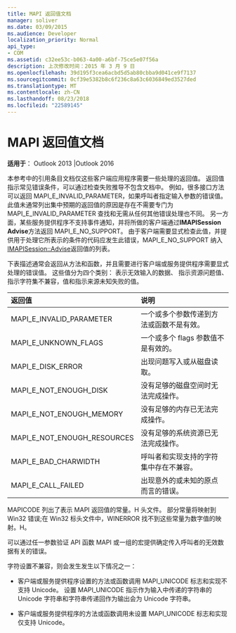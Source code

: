 ```yaml
---
title: MAPI 返回值文档
manager: soliver
ms.date: 03/09/2015
ms.audience: Developer
localization_priority: Normal
api_type:
- COM
ms.assetid: c32ee53c-b063-4a00-a6bf-75ce5e07f56a
description: 上次修改时间：2015 年 3 月 9 日
ms.openlocfilehash: 39d195f3cea6acbd5d5ab80cbba9d041ce9f7137
ms.sourcegitcommit: 0cf39e5382b8c6f236c8a63c6036849ed3527ded
ms.translationtype: MT
ms.contentlocale: zh-CN
ms.lasthandoff: 08/23/2018
ms.locfileid: "22589145"
---
```

# <a name="mapi-return-value-documentation"></a>MAPI 返回值文档

  
  
**适用于**： Outlook 2013 |Outlook 2016 
  
本参考中的引用条目文档仅这些客户端应用程序需要一些处理的返回值。 返回值指示常见错误条件，可以通过检查失败推导不包含文档中。 例如，很多接口方法可以返回 MAPI_E_INVALID_PARAMETER，如果呼叫者指定输入参数的错误值。 此值未通常列出集中预期的返回值的原因是存在不需要专门为 MAPI_E_INVALID_PARAMETER 查找和无需从任何其他错误处理也不同。 另一方面，某些服务提供程序不支持事件通知，并将所做的客户端通过**IMAPISession** **Advise**方法返回 MAPI_E_NO_SUPPORT。 由于客户端需要显式检查此值，并提供用于处理它所表示的条件的代码应发生此错误，MAPI_E_NO_SUPPORT 纳入[IMAPISession::Advise](imapisession-advise.md)返回值的列表。
  
下表描述通常会返回从方法和函数，并且需要进行客户端或服务提供程序需要显式处理的错误值。 这些值分为四个类别： 表示无效输入的数据、 指示资源问题值、 指示字符集不兼容，值和指示来源未知失败的值。
  
|**返回值**|**说明**|
|:-----|:-----|
|MAPI_E_INVALID_PARAMETER  <br/> |一个或多个参数传递到方法或函数不是有效。  <br/> |
|MAPI_E_UNKNOWN_FLAGS  <br/> |一个或多个 flags 参数值不是有效的。  <br/> |
|MAPI_E_DISK_ERROR  <br/> |出现问题写入或从磁盘读取。  <br/> |
|MAPI_E_NOT_ENOUGH_DISK  <br/> |没有足够的磁盘空间时无法完成操作。  <br/> |
|MAPI_E_NOT_ENOUGH_MEMORY  <br/> |没有足够的内存已无法完成操作。  <br/> |
|MAPI_E_NOT_ENOUGH_RESOURCES  <br/> |没有足够的系统资源已无法完成操作。  <br/> |
|MAPI_E_BAD_CHARWIDTH  <br/> |呼叫者和实现支持的字符集中存在不兼容。  <br/> |
|MAPI_E_CALL_FAILED  <br/> |出现意外的或未知的原点而言的错误。  <br/> |
   
MAPICODE 列出了表示 MAPI 返回值的常量。H 头文件。 部分常量将映射到 Win32 错误;在 Win32 标头文件中，WINERROR 找不到这些常量为数字值的映射。H。
  
可以通过任一参数验证 API 函数 MAPI 或一组的宏提供确定传入呼叫者的无效数据有关的错误。 
  
字符设置不兼容，则会发生发生以下情况之一：
  
- 客户端或服务提供程序设置的方法或函数调用 MAPI_UNICODE 标志和实现不支持 Unicode。 设置 MAPI_UNICODE 指示作为输入中传递的字符串的 Unicode 字符串和字符串传递回作为输出会为 Unicode 字符串。
    
- 客户端或服务提供程序的方法或函数调用未设置 MAPI_UNICODE 标志和实现仅支持 Unicode。
    

